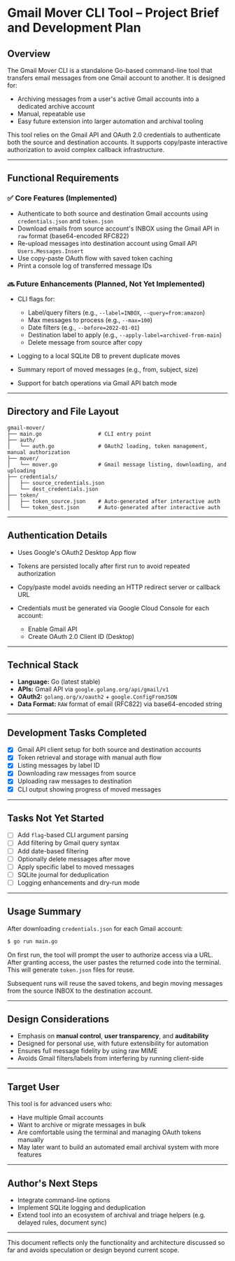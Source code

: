 # Gmail Mover CLI Tool – Project Brief and Development Plan

## Overview

The Gmail Mover CLI is a standalone Go-based command-line tool that transfers email messages from one Gmail account to another. It is designed for:

* Archiving messages from a user's active Gmail accounts into a dedicated archive account
* Manual, repeatable use
* Easy future extension into larger automation and archival tooling

This tool relies on the Gmail API and OAuth 2.0 credentials to authenticate both the source and destination accounts. It supports copy/paste interactive authorization to avoid complex callback infrastructure.

---

## Functional Requirements

### ✅ Core Features (Implemented)

* Authenticate to both source and destination Gmail accounts using `credentials.json` and `token.json`
* Download emails from source account's INBOX using the Gmail API in `raw` format (base64-encoded RFC822)
* Re-upload messages into destination account using Gmail API `Users.Messages.Insert`
* Use copy-paste OAuth flow with saved token caching
* Print a console log of transferred message IDs

### 🔜 Future Enhancements (Planned, Not Yet Implemented)

* CLI flags for:

    * Label/query filters (e.g., `--label=INBOX`, `--query=from:amazon`)
    * Max messages to process (e.g., `--max=100`)
    * Date filters (e.g., `--before=2022-01-01`)
    * Destination label to apply (e.g., `--apply-label=archived-from-main`)
    * Delete message from source after copy
* Logging to a local SQLite DB to prevent duplicate moves
* Summary report of moved messages (e.g., from, subject, size)
* Support for batch operations via Gmail API batch mode

---

## Directory and File Layout

```
gmail-mover/
├── main.go                  # CLI entry point
├── auth/
│   └── auth.go              # OAuth2 loading, token management, manual authorization
├── mover/
│   └── mover.go             # Gmail message listing, downloading, and uploading
├── credentials/
│   ├── source_credentials.json
│   └── dest_credentials.json
├── token/
│   ├── token_source.json    # Auto-generated after interactive auth
│   └── token_dest.json      # Auto-generated after interactive auth
```

---

## Authentication Details

* Uses Google's OAuth2 Desktop App flow
* Tokens are persisted locally after first run to avoid repeated authorization
* Copy/paste model avoids needing an HTTP redirect server or callback URL
* Credentials must be generated via Google Cloud Console for each account:

    * Enable Gmail API
    * Create OAuth 2.0 Client ID (Desktop)

---

## Technical Stack

* **Language:** Go (latest stable)
* **APIs:** Gmail API via `google.golang.org/api/gmail/v1`
* **OAuth2:** `golang.org/x/oauth2` + `google.ConfigFromJSON`
* **Data Format:** `RAW` format of email (RFC822) via base64-encoded string

---

## Development Tasks Completed

* [x] Gmail API client setup for both source and destination accounts
* [x] Token retrieval and storage with manual auth flow
* [x] Listing messages by label ID
* [x] Downloading raw messages from source
* [x] Uploading raw messages to destination
* [x] CLI output showing progress of moved messages

---

## Tasks Not Yet Started

* [ ] Add `flag`-based CLI argument parsing
* [ ] Add filtering by Gmail query syntax
* [ ] Add date-based filtering
* [ ] Optionally delete messages after move
* [ ] Apply specific label to moved messages
* [ ] SQLite journal for deduplication
* [ ] Logging enhancements and dry-run mode

---

## Usage Summary

After downloading `credentials.json` for each Gmail account:

```sh
$ go run main.go
```

On first run, the tool will prompt the user to authorize access via a URL. After granting access, the user pastes the returned code into the terminal. This will generate `token.json` files for reuse.

Subsequent runs will reuse the saved tokens, and begin moving messages from the source INBOX to the destination account.

---

## Design Considerations

* Emphasis on **manual control**, **user transparency**, and **auditability**
* Designed for personal use, with future extensibility for automation
* Ensures full message fidelity by using raw MIME
* Avoids Gmail filters/labels from interfering by running client-side

---

## Target User

This tool is for advanced users who:

* Have multiple Gmail accounts
* Want to archive or migrate messages in bulk
* Are comfortable using the terminal and managing OAuth tokens manually
* May later want to build an automated email archival system with more features

---

## Author's Next Steps

* Integrate command-line options
* Implement SQLite logging and deduplication
* Extend tool into an ecosystem of archival and triage helpers (e.g. delayed rules, document sync)

---

This document reflects only the functionality and architecture discussed so far and avoids speculation or design beyond current scope.
